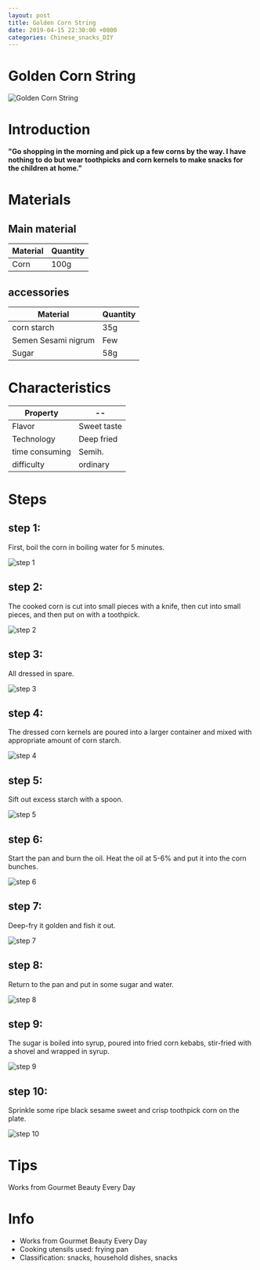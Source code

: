 ```yaml
---
layout: post
title: Golden Corn String
date: 2019-04-15 22:30:00 +0800
categories: Chinese_snacks_DIY
---
```


# Golden Corn String

![Golden Corn String]({{site.baseurl}}/img/423744/423744.jpg)

# Introduction

**"Go shopping in the morning and pick up a few corns by the way. I have nothing to do but wear toothpicks and corn kernels to make snacks for the children at home."**

# Materials


## Main material

Material|Quantity
--|--
Corn|100g

## accessories

Material|Quantity
--|--
corn starch|35g
Semen Sesami nigrum|Few
Sugar|58g

# Characteristics

Property|--
--|--
Flavor|Sweet taste
Technology|Deep fried
time consuming|Semih.
difficulty|ordinary

# Steps

## step 1:

First, boil the corn in boiling water for 5 minutes.

![step 1]({{site.baseurl}}/img/423744/1.jpg)

## step 2:

The cooked corn is cut into small pieces with a knife, then cut into small pieces, and then put on with a toothpick.

![step 2]({{site.baseurl}}/img/423744/2.jpg)

## step 3:

All dressed in spare.

![step 3]({{site.baseurl}}/img/423744/3.jpg)

## step 4:

The dressed corn kernels are poured into a larger container and mixed with appropriate amount of corn starch.

![step 4]({{site.baseurl}}/img/423744/4.jpg)

## step 5:

Sift out excess starch with a spoon.

![step 5]({{site.baseurl}}/img/423744/5.jpg)

## step 6:

Start the pan and burn the oil. Heat the oil at 5-6% and put it into the corn bunches.

![step 6]({{site.baseurl}}/img/423744/6.jpg)

## step 7:

Deep-fry it golden and fish it out.

![step 7]({{site.baseurl}}/img/423744/7.jpg)

## step 8:

Return to the pan and put in some sugar and water.

![step 8]({{site.baseurl}}/img/423744/8.jpg)

## step 9:

The sugar is boiled into syrup, poured into fried corn kebabs, stir-fried with a shovel and wrapped in syrup.

![step 9]({{site.baseurl}}/img/423744/9.jpg)

## step 10:

Sprinkle some ripe black sesame sweet and crisp toothpick corn on the plate.

![step 10]({{site.baseurl}}/img/423744/10.jpg)

# Tips

Works from Gourmet Beauty Every Day

# Info

- Works from Gourmet Beauty Every Day
- Cooking utensils used: frying pan
- Classification: snacks, household dishes, snacks